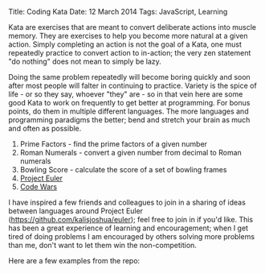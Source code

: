 Title: Coding Kata
Date: 12 March 2014
Tags: JavaScript, Learning

Kata are exercises that are meant to convert deliberate actions into muscle memory. They are exercises to help you become more natural at a given action. Simply completing an action is not the goal of a Kata, one must repeatedly practice to convert action to in-action; the very zen statement "do nothing" does not mean to simply be lazy.

Doing the same problem repeatedly will become boring quickly and soon after most people will falter in continuing to practice. Variety is the spice of life - or so they say, whoever "they" are - so in that vein here are some good Kata to work on frequently to get better at programming. For bonus points, do them in multiple different languages. The more languages and programming paradigms the better; bend and stretch your brain as much and often as possible.

  1. Prime Factors - find the prime factors of a given number
  2. Roman Numerals - convert a given number from decimal to Roman numerals
  3. Bowling Score - calculate the score of a set of bowling frames
  4. [Project Euler](htt[://projecteuler.net)
  5. [Code Wars](http://codewars.com)

I have inspired a few friends and colleagues to join in a sharing of ideas between languages around Project Euler (https://github.com/kalisjoshua/euler); feel free to join in if  you'd like. This has been a great experience of learning and encouragement; when I get tired of doing problems I am encouraged by others solving more problems than me, don't want to let them win the non-competition.

Here are a few examples from the repo:

<script src="https://gist.github.com/kalisjoshua/9516025.js"></script>

<script src="https://gist.github.com/kalisjoshua/9515871.js"></script>

<script src="https://gist.github.com/kalisjoshua/9515994.js"></script>
